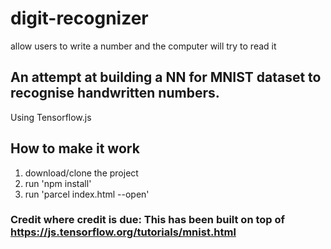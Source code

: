 # digit-recognizer
allow users to write a number and the computer will try to read it

## An attempt at building a NN for MNIST dataset to recognise handwritten numbers. 
Using Tensorflow.js

## How to make it work
1. download/clone the project
2. run 'npm install'
3. run 'parcel index.html --open'

### Credit where credit is due: This has been built on top of https://js.tensorflow.org/tutorials/mnist.html 
